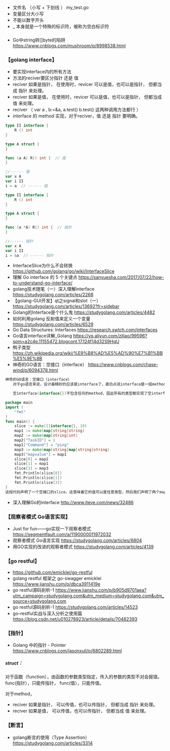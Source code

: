 * 文件名 （小写 + 下划线 ）   my_test.go
* 变量区分大小写
* 不能以数字开头
* _ 本身就是一个特殊的标识符，被称为空白标识符

###

* Go中string转[]byte的陷阱 https://www.cnblogs.com/mushroom/p/8998538.html


### 【golang interface】
* 要实现interface内的所有方法
* 方法的reciver要区分指针 还是 值
* reciver 如果是指针， 在使用时，revicer 可以是值，也可以是指针， 但都当成 指针 来处理。 
* reciver 如果是值，   在使用时，revicer 可以是值，也可以是指针， 但都当成 值 来处理。
* reciver （ var a , b:=&a,  a.test() b.test() 这两种调用方法都行 ）
* interface 的 method 实现，对于reciver，值 还是 指针 要明确。
```go
type II interface {
    R () int
}

type A struct {
}

func (a A) R() int {  // 值
}

//------ 值
var x A
var i II
i = a  // ------ 值
```

```go
type II interface {
    R () int
}

type A struct {
}

func (a *A) R() int {  // 指针
}

//------ 指针
var x A
var i II
i = &a  // ------ 指针
```
* InterfaceSlice为什么不会转换  https://github.com/golang/go/wiki/InterfaceSlice
* 理解 Go interface 的 5 个关键点 https://sanyuesha.com/2017/07/22/how-to-understand-go-interface/
* golang技术随笔（一）深入理解interface  https://studygolang.com/articles/2268
* 【golang-GUI开发】qt之signal和slot（一）https://studygolang.com/articles/13692?fr=sidebar
* Golang的Interface是个什么鬼 https://studygolang.com/articles/4482
* 如何利用golang 反射值来定义一个变量 https://studygolang.com/articles/6529
* Go Data Structures: Interfaces https://research.swtch.com/interfaces
* Go语言interface详解_Golang https://yq.aliyun.com/ziliao/99596?spm=a2c4e.11155472.blogcont.17.124f14d32S9HqU
* 鸭子类型 https://zh.wikipedia.org/wiki/%E9%B8%AD%E5%AD%90%E7%B1%BB%E5%9E%8B
* 神奇的GO语言：空接口（interface） https://www.cnblogs.com/chase-wind/p/6094378.html
``` go
神奇的GO语言：空接口（interface）
　　对于go语言来说，设计最精妙的应该是interface了，直白点说interface是一组method的组合。至于更加详细的描述，本文不做介绍，今天谈谈空接口。

　　空interface(interface{})不包含任何的method，因此所有的类型都实现了空interface。空interface在我们需要存储任意类型的数值的时候相当有用，有点类似于C语言的void*类型。请看下面的代码：

package main
import (
    "fmt"
)
func main() {
    slice := make([]interface{}, 10)
    map1 := make(map[string]string)
    map2 := make(map[string]int)
    map2["TaskID"] = 1
    map1["Command"] = "ping"
    map3 := make(map[string]map[string]string)
    map3["mapvalue"] = map1
    slice[0] = map2
    slice[1] = map1
    slice[3] = map3
    fmt.Println(slice[0])
    fmt.Println(slice[1])
    fmt.Println(slice[3])
}
这段代码声明了一个空接口的slice，这意味着它的值可以是任意类型，然后我们声明了两个map，一个是map[string]string，一个是map[string]int，然后在声明一个map的map类型，将这三个类型赋值给slice，使得slice可以存贮各种不同类型的数据，想想看，一个可变数组中，存储了一个key为string类型，value为int类型的map，又存储了一个key为string类型，value为string类型的map，还存储了一个map的map，这对c/c++转go的程序员们来说是多么让人吃惊。
```
* 深入理解Go的interface  http://www.iteye.com/news/32486

### 【观察者模式 Go语言实现】
* Just for fun——go实现一下观察者模式 https://segmentfault.com/a/1190000011972032
* 观察者模式 Go语言实现 https://studygolang.com/articles/6804
* 用GO实现的改进的观察者模式 https://studygolang.com/articles/4139
### 【go restful】
* https://github.com/emicklei/go-restful
* golang restful 框架之 go-swagger emicklei https://www.jianshu.com/p/dbca3911419e
* go restful源码剖析-1 https://www.jianshu.com/p/b905d9701aea?utm_campaign=studygolang.com&utm_medium=studygolang.com&utm_source=studygolang.com
* go restful源码剖析-1 https://studygolang.com/articles/14523 
* go-restful实战与深入分析之使用篇 https://blog.csdn.net/u010278923/article/details/70482393

### 【指针】
* Golang 中的指针 - Pointer  https://www.cnblogs.com/jasonxuli/p/6802289.html
##### struct：
 对于函数（function），由函数的参数类型指定，传入的参数的类型不对会报错。
 func(指针），只能传指针， func(值），只能传值。
 
 对于method， 
 * reciver 如果是指针， 可以传值，也可以传指针， 但都当成 指针 来处理。
 * reciver 如果是值，   可以传值，也可以传指针， 但都当成 值   来处理。
 
 ### 【断言】
 * golang断言的使用（Type Assertion） https://studygolang.com/articles/3314
 
 
 
